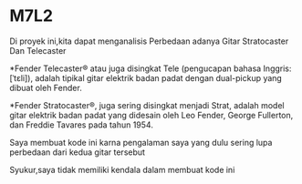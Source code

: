# M7L2
Di proyek ini,kita dapat menganalisis Perbedaan adanya Gitar Stratocaster Dan Telecaster

*Fender Telecaster® atau juga disingkat Tele (pengucapan bahasa Inggris: [ˈtɛli]), 
adalah tipikal gitar elektrik badan padat dengan dual-pickup yang dibuat oleh Fender.

*Fender Stratocaster®, juga sering disingkat menjadi Strat, adalah model gitar elektrik
badan padat yang didesain oleh Leo Fender, George Fullerton, dan Freddie Tavares pada tahun 1954.

Saya membuat kode ini karna pengalaman saya yang dulu sering lupa perbedaan dari kedua gitar tersebut

Syukur,saya tidak memiliki kendala dalam membuat kode ini


